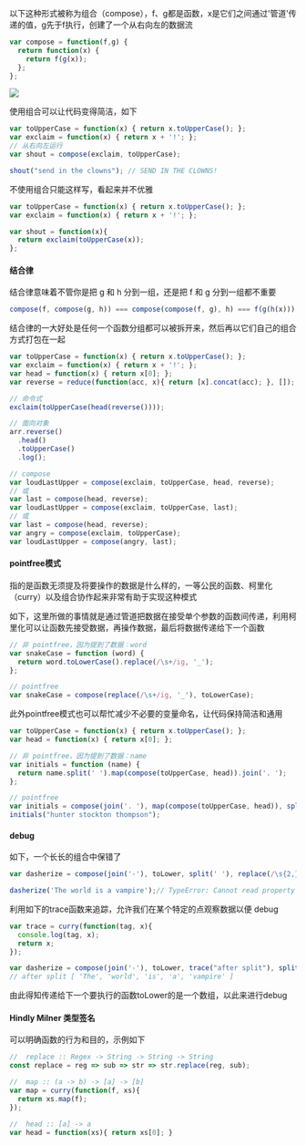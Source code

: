 以下这种形式被称为组合（compose），f、g都是函数，x是它们之间通过'管道'传递的值，g先于f执行，创建了一个从右向左的数据流

```js
var compose = function(f,g) {
  return function(x) {
    return f(g(x));
  };
};
```

![](https://p1-jj.byteimg.com/tos-cn-i-t2oaga2asx/gold-user-assets/2019/9/5/16d00f438a16ebfe~tplv-t2oaga2asx-watermark.awebp)

使用组合可以让代码变得简洁，如下

```js
var toUpperCase = function(x) { return x.toUpperCase(); };
var exclaim = function(x) { return x + '!'; };
// 从右向左运行
var shout = compose(exclaim, toUpperCase);

shout("send in the clowns"); // SEND IN THE CLOWNS!
```

不使用组合只能这样写，看起来并不优雅

```js
var toUpperCase = function(x) { return x.toUpperCase(); };
var exclaim = function(x) { return x + '!'; };

var shout = function(x){
  return exclaim(toUpperCase(x));
};
```

#### 结合律

结合律意味着不管你是把 g 和 h 分到一组，还是把 f 和 g 分到一组都不重要

```js
compose(f, compose(g, h)) === compose(compose(f, g), h) === f(g(h(x))) // true
```

结合律的一大好处是任何一个函数分组都可以被拆开来，然后再以它们自己的组合方式打包在一起

```js
var toUpperCase = function(x) { return x.toUpperCase(); };
var exclaim = function(x) { return x + '!'; };
var head = function(x) { return x[0]; };
var reverse = reduce(function(acc, x){ return [x].concat(acc); }, []);

// 命令式
exclaim(toUpperCase(head(reverse())));

// 面向对象
arr.reverse()
  .head()
  .toUpperCase()
  .log();

// compose
var loudLastUpper = compose(exclaim, toUpperCase, head, reverse);
// 或
var last = compose(head, reverse);
var loudLastUpper = compose(exclaim, toUpperCase, last);
// 或
var last = compose(head, reverse);
var angry = compose(exclaim, toUpperCase);
var loudLastUpper = compose(angry, last);
```

#### pointfree模式

指的是函数无须提及将要操作的数据是什么样的，一等公民的函数、柯里化（curry）以及组合协作起来非常有助于实现这种模式

如下，这里所做的事情就是通过管道把数据在接受单个参数的函数间传递，利用柯里化可以让函数先接受数据，再操作数据，最后将数据传递给下一个函数

```js
// 非 pointfree，因为提到了数据：word
var snakeCase = function (word) {
  return word.toLowerCase().replace(/\s+/ig, '_');
};

// pointfree
var snakeCase = compose(replace(/\s+/ig, '_'), toLowerCase);
```

此外pointfree模式也可以帮忙减少不必要的变量命名，让代码保持简洁和通用

```js
var toUpperCase = function(x) { return x.toUpperCase(); };
var head = function(x) { return x[0]; };

// 非 pointfree，因为提到了数据：name
var initials = function (name) {
  return name.split(' ').map(compose(toUpperCase, head)).join('. ');
};

// pointfree
var initials = compose(join('. '), map(compose(toUpperCase, head)), split(' '));
initials("hunter stockton thompson");
```

#### debug

如下，一个长长的组合中保错了

```js
var dasherize = compose(join('-'), toLower, split(' '), replace(/\s{2,}/ig, ' '));

dasherize('The world is a vampire');// TypeError: Cannot read property 'apply' of undefined
```

利用如下的trace函数来追踪，允许我们在某个特定的点观察数据以便 debug

```js
var trace = curry(function(tag, x){
  console.log(tag, x);
  return x;
});

var dasherize = compose(join('-'), toLower, trace("after split"), split(' '), replace(/\s{2,}/ig, ' '));
// after split [ 'The', 'world', 'is', 'a', 'vampire' ]
```

由此得知传递给下一个要执行的函数toLower的是一个数组，以此来进行debug

#### Hindly Milner 类型签名

可以明确函数的行为和目的，示例如下

```js
//  replace :: Regex -> String -> String -> String
const replace = reg => sub => str => str.replace(reg, sub);

//  map :: (a -> b) -> [a] -> [b]
var map = curry(function(f, xs){
  return xs.map(f);
});

//  head :: [a] -> a
var head = function(xs){ return xs[0]; }
```